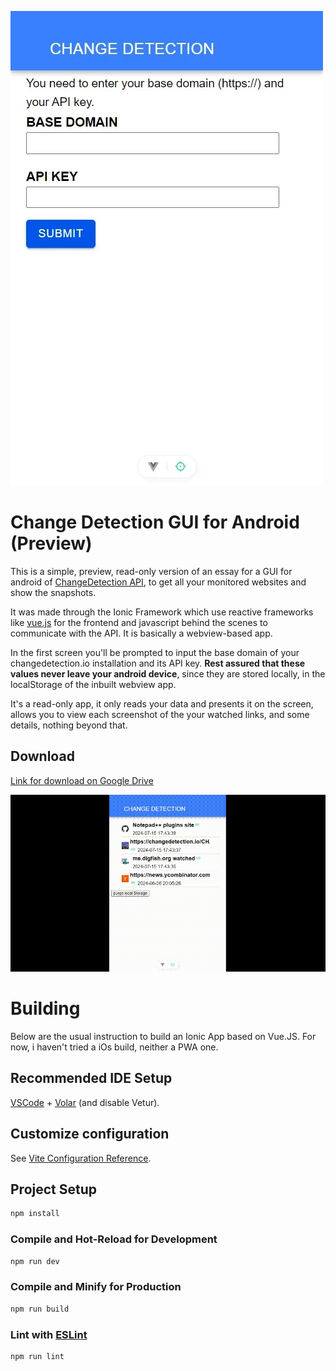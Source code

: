 ![Login screen](screenshot.jpg)

# Change Detection GUI for Android (Preview)

This is a simple, preview, read-only version of an essay for a GUI for android of [ChangeDetection API](https://changedetection.io/docs/api_v1/index.html), to get all your monitored websites and show the snapshots.

It was made through the Ionic Framework which use reactive frameworks like [vue.js](https://vuejs.org) for the frontend and javascript behind the scenes to communicate with the API. It is basically a webview-based app.

In the first screen you'll be prompted to input the base domain of your changedetection.io installation and its API key. **Rest assured that these values never leave your android device**, since they are stored locally, in the localStorage of the inbuilt webview app.

It's a read-only app, it only reads your data and presents it on the screen, allows you to view each screenshot of the your watched links, and some details, nothing beyond that.

## Download

[Link for download on Google Drive](https://drive.google.com/file/d/1v9zIpq6mBWRN4Y5gTF39B4TwzmnYOLn-/view?usp=sharing)

![demo screencast](changedetection-android-app.gif)

# Building

Below are the usual instruction to build an Ionic App based on Vue.JS. For now, i haven't tried a iOs build, neither a PWA one.

## Recommended IDE Setup

[VSCode](https://code.visualstudio.com/) + [Volar](https://marketplace.visualstudio.com/items?itemName=Vue.volar) (and disable Vetur).

## Customize configuration

See [Vite Configuration Reference](https://vitejs.dev/config/).

## Project Setup

```sh
npm install
```

### Compile and Hot-Reload for Development

```sh
npm run dev
```

### Compile and Minify for Production

```sh
npm run build
```

### Lint with [ESLint](https://eslint.org/)

```sh
npm run lint
```
